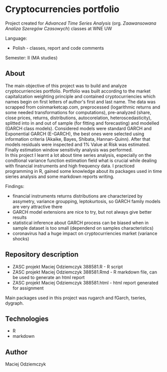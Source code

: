 # Cryptocurrencies portfolio
Project created for *Advanced Time Series Analysis* (org. *Zaawansowana Analiza Szeregów Czasowych*) classes at WNE UW

Language:
 * Polish - classes, report and code comments

Semester: II (MA studies)

## About
The main objective of this project was to build and analyze cryptocurriencies portfolio. Portfolio was built according to the market capitalization weighting principle and contained cryptocurriencies which names begin on first letters of author's first and last name. The data was scrapped from coinmarketcap.com, preprocessed (logarithmic returns and some needed transformations for computations), pre-analyzed (share, close prices, returns, distributions, autocorelation, heteroscedasticity), splitted into in and out of sample (for fitting and forecasting) and modelled (GARCH class models). Considered models were standard GARCH and Exponential GARCH (E-GARCH), the best ones were selected using information criteria (Akaike, Bayes, Shibata, Hannan-Quinn). After that models residuals were inspected and 1% Value at Risk was estimated. Finally estimation window sensitivity analysis was performed.<br>
In this project I learnt a lot about time series analysis, especially on the condtional variance function estimation field what is crucial while dealing with financial instruments and high frequency data. I practiced programming in R, gained some knowledge about its packages used in time sieries analysis and some markdown reports writing.

Findings:
 * financial instruments returns distributions are characterized by assymetry, variance groupping, leptokurtosis, so GARCH family models are very attractive there
 * GARCH model extensions are nice to try, but not always give better results
 * statistical inference about GARCH process can be biased when in sample dataset is too small (dependend on samples characteristics)
 * coronavirus had a huge impact on cryptocurriencies market (variance shocks)
 
 ## Repository description
 * ZASC projekt Maciej Odziemczyk 388581.R - R script
 * ZASC projekt Maciej Odziemczyk 388581.Rmd - R markdown file, can be used to generate an html report
 * ZASC projekt Maciej Odziemczyk 388581.html - html report generated for assignment

Main packages used in this project was rugarch and fGarch, tseries, dygraph.

## Technologies
 * R 
 * markdown

## Author
Maciej Odziemczyk
